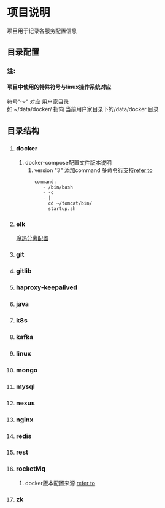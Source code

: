 # 项目说明  
项目用于记录各服务配置信息  
## 目录配置  
### 注:  
#### 项目中使用的特殊符号与linux操作系统对应  
符号"～" 对应 用户家目录  
如:~/data/docker/ 指向 当前用户家目录下的/data/docker 目录  

## 目录结构  
1. ### docker  
   1. docker-compose配置文件版本说明
      1. version "3" 添加command 多命令行支持[refer to](https://docs.docker.com/ee/)
         ```
         command:
            - /bin/bash
            - -c
            - |
              cd ~/tomcat/bin/
              startup.sh
         ```
2. ### elk
   [冷热分离配置](https://blog.csdn.net/weixin_34361881/article/details/86131416?utm_medium=distribute.pc_relevant.none-task-blog-OPENSEARCH-1.nonecase&depth_1-utm_source=distribute.pc_relevant.none-task-blog-OPENSEARCH-1.nonecase)
3. ### git
4. ### gitlib
5. ### haproxy-keepalived
6. ### java
7. ### k8s
8. ### kafka
9. ### linux 
10. ### mongo
11. ### mysql
12. ### nexus
13. ### nginx
14. ### redis
15. ### rest
16. ### rocketMq
    1. docker版本配置来源 [refer to](https://github.com/apache/rocketmq-docker)
17. ### zk
 

